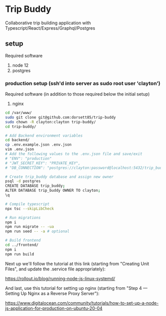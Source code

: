 # Trip Buddy

Collaborative trip building application with Typescript/React/Express/Graphql/Postgres

## setup

Required software
1. node 12
2. postgres

### production setup (ssh'd into server as sudo root user 'clayton')

Required software (in addition to those required below the initial setup)
1. nginx

```bash
cd /var/www/
sudo git clone git@github.com:dorsett85/trip-buddy
sudo chown -R clayton:clayton trip-buddy/
cd trip-buddy/

# Add Backend environment variables
cd backend/
cp .env.example.json .env.json
vim .env.json
# Add the following values to the .env.json file and save/exit
# "ENV": "production"
# "JWT_SECRET_KEY": "PRIVATE_KEY",
# "DB_CONNECTION": "postgres://clayton:password@localhost:5432/trip_buddy"

# Create trip_buddy database and assign new owner
psql -d postgres
CREATE DATABASE trip_buddy;
ALTER DATABASE trip_buddy OWNER TO clayton;
\q

# Compile typescript
npx tsc --skipLibCheck

# Run migrations
npm i
npm run migrate -- -ua
npm run seed -- -a # optional

# Build frontend
cd ../frontend/
npm i
npm run build 
```

Next up we'll follow the tutorial at this link (starting from "Creating Unit Files", and update the .service file appropriately):

https://rollout.io/blog/running-node-js-linux-systemd/

And last, use this tutorial for setting up nginx (starting from "Step 4 — Setting Up Nginx as a Reverse Proxy Server"):

https://www.digitalocean.com/community/tutorials/how-to-set-up-a-node-js-application-for-production-on-ubuntu-20-04
